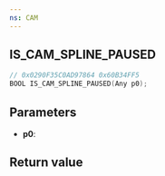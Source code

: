 ```yaml
---
ns: CAM
---
```

## IS_CAM_SPLINE_PAUSED

```c
// 0x0290F35C0AD97864 0x60B34FF5
BOOL IS_CAM_SPLINE_PAUSED(Any p0);
```


## Parameters
* **p0**: 

## Return value
